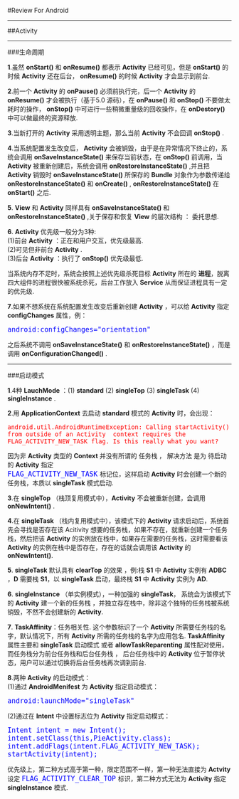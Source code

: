 #Review For Android
***
##Activity
***
###生命周期

**1**.虽然 **onStart()** 和 **onResume()** 都表示 **Activity** 已经可见，但是 **onStart()** 的时候 **Activity** 还在后台， **onResume()** 的时候 **Activity** 才会显示到前台.  

**2**.前一个 **Activity** 的 **onPause()** 必须前执行完，后一个 **Activity** 的 **onResume()** 才会被执行（基于5.0 源码），在 **onPause()** 和 **onStop()** 不要做太耗时的操作， **onStop()** 中可进行一些稍微重量级的回收操作，在 **onDestory()** 中可以做最终的资源释放.  

**3**.当新打开的 **Activity** 采用透明主题，那么当前 **Activity** 不会回调 **onStop()** .  

**4**.当系统配置发生改变后， **Activity** 会被销毁，由于是在异常情况下终止的，系统会调用 **onSaveInstanceState()** 来保存当前状态，在 **onStop()** 前调用，当 **Activity** 被重新创建后，系统会调用 **onRestoreInstanceState()** ,并且把 **Activity** 销毁时 **onSaveInstanceState()** 所保存的 **Bundle** 对象作为参数传递给 **onRestoreInstanceState()** 和 **onCreate()** , **onRestoreInstanceState()** 在 **onStart()** 之后.  

**5**. **View** 和 **Activity** 同样具有  **onSaveInstanceState()** 和  **onRestoreInstanceState()** ,关于保存和恢复 **View** 的层次结构 ： 委托思想.  

**6**. **Activity** 优先级一般分为3种:  
(1)前台 **Activity** ：正在和用户交互，优先级最高.  
(2)可见但非前台 **Activity** .  
(3)后台 **Activity** ：执行了 **onStop()** 优先级最低.  
	
当系统内存不足时，系统会按照上述优先级杀死目标 **Activity** 所在的 **进程**，脱离四大组件的进程很快被系统杀死，后台工作放入 **Service** 从而保证进程具有一定的优先级.
	
**7**.如果不想系统在系统配置发生改变后重新创建 **Activity** ，可以给 **Activity** 指定 **configChanges** 属性，例：  

<font size = 4 color = blue>`android:configChanges="orientation"`</font>  

之后系统不调用  **onSaveInstanceState()** 和  **onRestoreInstanceState()** ，而是调用 **onConfigurationChanged()** .  
***

###启动模式

**1**.4种 **LauchMode** ：(1) **standard**  (2) **singleTop**  (3) **singleTask**  (4) **singleInstance** .  

**2**.用 **ApplicationContext** 去启动 **standard** 模式的 **Activity** 时，会出现：  

<font size = 3 color = red>`android.util.AndroidRuntimeException: Calling startActivity() from outside of an Activity  context requires the FLAG_ACTIVITY_NEW_TASK flag. Is this really what you want?`</font>  

因为非 **Activity** 类型的 **Context** 并没有所谓的 任务栈 ， 解决方法 是为 待启动 的 **Activity** 指定  
<font size = 4 color = blue>`FLAG_ACTIVITY_NEW_TASK` </font> 标记位，这样启动 **Activity** 时会创建一个新的任务栈，本质以 **singleTask** 模式启动.

**3**.在 **singleTop** （栈顶复用模式中），**Activity** 不会被重新创建，会调用 **onNewIntent()** .  

**4**.在 **singleTask** （栈内复用模式中），该模式下的 **Activity** 请求启动后，系统首先会寻找是否存在该 Acitivity 想要的任务栈，如果不存在，就重新创建一个任务栈，然后把该 **Activity** 的实例放在栈中，如果存在需要的任务栈，这时需要看该 **Activity** 的实例在栈中是否存在，存在的话就会调用该 **Activity** 的 **onNewIntent()**.  

**5**. **singleTask** 默认具有 **clearTop** 的效果 ，例:栈 **S1** 中 **Activity** 实例有 **ADBC** ，**D** 需要栈 **S1**，以 **singleTask** 启动，最终栈 **S1** 中 **Activity** 实例为 **AD**.  

**6**. **singleInstance** （单实例模式），一种加强的 **singleTask**， 系统会为该模式下的 **Activity** 建一个新的任务栈 ，并独立存在栈中，除非这个独特的任务栈被系统销毁，不然不会创建新的 **Activity**.  

**7**.  **TaskAffinity**：任务相关性. 这个参数标识了一个 **Activity** 所需要任务栈的名字，默认情况下，所有 **Activity** 所需的任务栈的名字为应用包名. **TaskAffinity** 属性主要和 **singleTask** 启动模式 或者 **allowTaskReparenting** 属性配对使用，而任务栈分为前台任务栈和后台任务栈 ， 后台任务栈中的 **Activity** 位于暂停状态，用户可以通过切换将后台任务栈再次调到前台.

**8**.两种 **Activity** 的启动模式：  
(1)通过 **AndroidMenifest** 为 **Activity** 指定启动模式：  

<font size = 4 color = blue> `android:launchMode="singleTask"` </font>  

(2)通过在 **Intent** 中设置标志位为 **Activity** 指定启动模式：   

<font size = 4 color = blue> `Intent intent = new Intent();` </font>  
<font size = 4 color = blue> `intent.setClass(this,PieActivity.class);` </font>  
<font size = 4 color = blue> `intent.addFlags(intent.FLAG_ACTIVITY_NEW_TASK);` </font>   
<font size = 4 color = blue> `startActivity(intent);` </font>   
                 
优先级上，第二种方式高于第一种，限定范围不一样，第一种无法直接为 **Actvity** 设定 <font size = 4 color = blue>`FLAG_ACTIVITY_CLEAR_TOP` </font> 标识，第二种方式无法为 **Activity** 指定 **singleInstance** 模式.
  